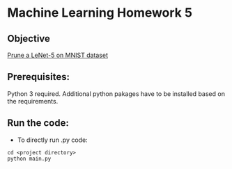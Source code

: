 # Machine Learning Homework 5
## Objective 
[Prune a LeNet-5 on MNIST dataset](https://github.com/yaooo/Machine_learning/blob/master/HW5/hw5.pdf)


## Prerequisites:
Python 3 required.
Additional python pakages have to be installed based on the requirements.


## Run the code:

* To directly run .py code:
```
cd <project directory>
python main.py
```
